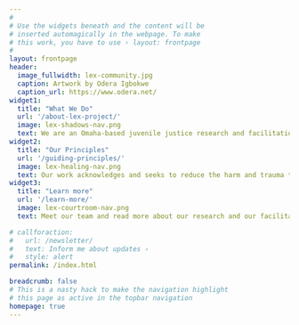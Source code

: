 ```yaml
---
#
# Use the widgets beneath and the content will be
# inserted automagically in the webpage. To make
# this work, you have to use › layout: frontpage
#
layout: frontpage
header:
  image_fullwidth: lex-community.jpg
  caption: Artwork by Odera Igbokwe
  caption_url: https://www.odera.net/
widget1:
  title: "What We Do"
  url: '/about-lex-project/'
  image: lex-shadows-nav.png
  text: We are an Omaha-based juvenile justice research and facilitation project that centers the experiences of system-impacted youth and their families.
widget2:
  title: "Our Principles"
  url: '/guiding-principles/'
  image: lex-healing-nav.png
  text: Our work acknowledges and seeks to reduce the harm and trauma that children, youth, and families experience within the juvenile justice system and at its edges.
widget3:
  title: "Learn more"
  url: '/learn-more/'
  image: lex-courtroom-nav.png
  text: Meet our team and read more about our research and our facilitated sessions with youth, families, and people working every day in the juvenile justice system.

# callforaction:
#   url: /newsletter/
#   text: Inform me about updates ›
#   style: alert
permalink: /index.html

breadcrumb: false
# This is a nasty hack to make the navigation highlight
# this page as active in the topbar navigation
homepage: true
---
```

